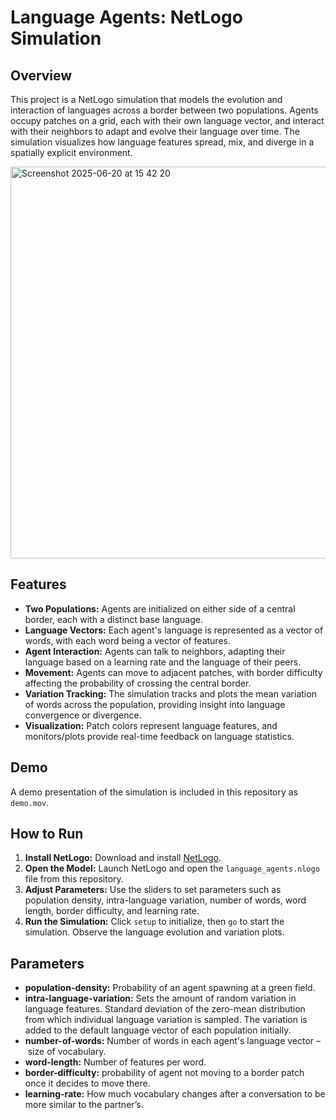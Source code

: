 # Language Agents: NetLogo Simulation

## Overview

This project is a NetLogo simulation that models the evolution and interaction of languages across a border between two populations. Agents occupy patches on a grid, each with their own language vector, and interact with their neighbors to adapt and evolve their language over time. The simulation visualizes how language features spread, mix, and diverge in a spatially explicit environment.

<img width="627" alt="Screenshot 2025-06-20 at 15 42 20" src="https://github.com/user-attachments/assets/96976393-9f33-49a2-b433-669bd072c072" />

## Features
- **Two Populations:** Agents are initialized on either side of a central border, each with a distinct base language.
- **Language Vectors:** Each agent's language is represented as a vector of words, with each word being a vector of features.
- **Agent Interaction:** Agents can talk to neighbors, adapting their language based on a learning rate and the language of their peers.
- **Movement:** Agents can move to adjacent patches, with border difficulty affecting the probability of crossing the central border.
- **Variation Tracking:** The simulation tracks and plots the mean variation of words across the population, providing insight into language convergence or divergence.
- **Visualization:** Patch colors represent language features, and monitors/plots provide real-time feedback on language statistics.

## Demo
A demo presentation of the simulation is included in this repository as `demo.mov`.

## How to Run
1. **Install NetLogo:** Download and install [NetLogo](https://ccl.northwestern.edu/netlogo/).
2. **Open the Model:** Launch NetLogo and open the `language_agents.nlogo` file from this repository.
3. **Adjust Parameters:** Use the sliders to set parameters such as population density, intra-language variation, number of words, word length, border difficulty, and learning rate.
4. **Run the Simulation:** Click `setup` to initialize, then `go` to start the simulation. Observe the language evolution and variation plots.

## Parameters
- **population-density:** Probability of an agent spawning at a green field.
- **intra-language-variation:** Sets the amount of random variation in language features. Standard deviation of the zero-mean distribution from which
individual language variation is sampled. The variation is added to the default language vector of each population initially.
- **number-of-words:** Number of words in each agent's language vector – size of vocabulary.
- **word-length:** Number of features per word.
- **border-difficulty:** probability of agent not moving to a border patch once it decides to move there.
- **learning-rate:**  How much vocabulary changes after a conversation to be more similar to the partner’s.


